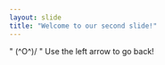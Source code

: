 ```yaml
---
layout: slide
title: "Welcome to our second slide!"
---
```

" \(^O^)/ "
Use the left arrow to go back!
